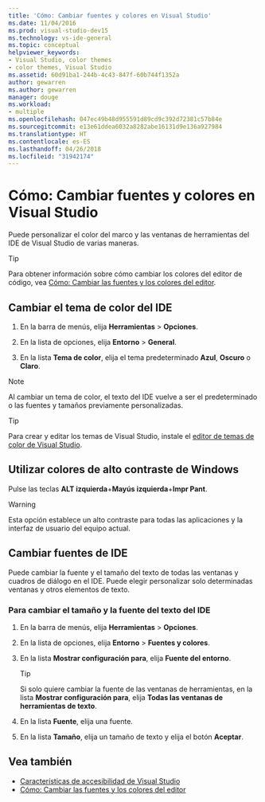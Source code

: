 ```yaml
---
title: 'Cómo: Cambiar fuentes y colores en Visual Studio'
ms.date: 11/04/2016
ms.prod: visual-studio-dev15
ms.technology: vs-ide-general
ms.topic: conceptual
helpviewer_keywords:
- Visual Studio, color themes
- color themes, Visual Studio
ms.assetid: 60d91ba1-244b-4c43-847f-60b744f1352a
author: gewarren
ms.author: gewarren
manager: douge
ms.workload:
- multiple
ms.openlocfilehash: 047ec49b48d955591d89cd9c392d72381c57b84e
ms.sourcegitcommit: e13e61ddea6032a8282abe16131d9e136a927984
ms.translationtype: HT
ms.contentlocale: es-ES
ms.lasthandoff: 04/26/2018
ms.locfileid: "31942174"
---
```

# <a name="how-to-change-fonts-and-colors-in-visual-studio"></a>Cómo: Cambiar fuentes y colores en Visual Studio

Puede personalizar el color del marco y las ventanas de herramientas del IDE de Visual Studio de varias maneras.

> [!TIP]
> Para obtener información sobre cómo cambiar los colores del editor de código, vea [Cómo: Cambiar las fuentes y los colores del editor](../ide/reference/how-to-change-fonts-and-colors-in-the-editor.md).

## <a name="change-the-color-theme-of-the-ide"></a>Cambiar el tema de color del IDE

1. En la barra de menús, elija **Herramientas** > **Opciones**.

1. En la lista de opciones, elija **Entorno** > **General**.

1. En la lista **Tema de color**, elija el tema predeterminado **Azul**, **Oscuro** o **Claro**.

> [!NOTE]
> Al cambiar un tema de color, el texto del IDE vuelve a ser el predeterminado o las fuentes y tamaños previamente personalizadas.

> [!TIP]
> Para crear y editar los temas de Visual Studio, instale el [editor de temas de color de Visual Studio](https://marketplace.visualstudio.com/items?itemName=VisualStudioPlatformTeam.VisualStudio2017ColorThemeEditor).

## <a name="use-windows-high-contrast-colors"></a>Utilizar colores de alto contraste de Windows

Pulse las teclas **ALT izquierda**+**Mayús izquierda**+**Impr Pant**.

> [!WARNING]
> Esta opción establece un alto contraste para todas las aplicaciones y la interfaz de usuario del equipo actual.

## <a name="change-ide-fonts"></a>Cambiar fuentes de IDE

Puede cambiar la fuente y el tamaño del texto de todas las ventanas y cuadros de diálogo en el IDE. Puede elegir personalizar solo determinadas ventanas y otros elementos de texto.

### <a name="to-change-the-font-and-size-of-all-text-in-the-ide"></a>Para cambiar el tamaño y la fuente del texto del IDE

1. En la barra de menús, elija **Herramientas** > **Opciones**.

1. En la lista de opciones, elija **Entorno** > **Fuentes y colores**.

1. En la lista **Mostrar configuración para**, elija **Fuente del entorno**.

    > [!TIP]
    > Si solo quiere cambiar la fuente de las ventanas de herramientas, en la lista **Mostrar configuración para**, elija **Todas las ventanas de herramientas de texto**.

1. En la lista **Fuente**, elija una fuente.

1. En la lista **Tamaño**, elija un tamaño de texto y elija el botón **Aceptar**.

## <a name="see-also"></a>Vea también

- [Características de accesibilidad de Visual Studio](../ide/reference/accessibility-features-of-visual-studio.md)
- [Cómo: Cambiar las fuentes y los colores del editor](../ide/reference/how-to-change-fonts-and-colors-in-the-editor.md)